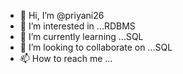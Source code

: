 - 👋 Hi, I’m @priyani26
- 👀 I’m interested in ...RDBMS
- 🌱 I’m currently learning ...SQL
- 💞️ I’m looking to collaborate on ...SQL
- 📫 How to reach me ...

<!---
priyani26/priyani26 is a ✨ special ✨ repository because its `README.md` (this file) appears on your GitHub profile.
You can click the Preview link to take a look at your changes.
--->
